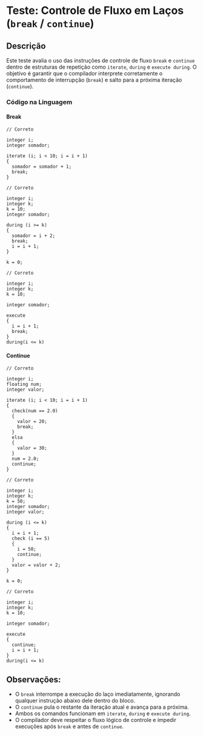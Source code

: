  # Teste: Controle de Fluxo em Laços (`break` / `continue`)

 ## Descrição

 Este teste avalia o uso das instruções de controle de fluxo `break` e `continue` dentro de estruturas de repetição como `iterate`, `during` e `execute during`. O objetivo é garantir que o compilador interprete corretamente o comportamento de interrupção (`break`) e salto para a próxima iteração (`continue`).

 ### Código na Linguagem

 #### Break

 ```
 // Correto

 integer i;
 integer somador;

 iterate (i; i < 10; i = i + 1)
 {
   somador = somador + 1;
   break;
 }
 ```

 ```
 // Correto

 integer i;
 integer k;
 k = 10;
 integer somador;

 during (i >= k)
 {
   somador = i + 2;
   break;
   i = i + 1;
 }

 k = 0;
 ```

 ```
 // Correto

 integer i;
 integer k;
 k = 10;

 integer somador;

 execute 
 {
   i = i + 1;
   break;
 }
 during(i <= k)
 ```

 #### Continue

 ```
 // Correto

 integer i;
 floating num;
 integer valor;

 iterate (i; i < 10; i = i + 1)
 {  
   check(num == 2.0)
   {
     valor = 20;
     break;
   }
   elsa
   {
     valor = 30;
   }
   num = 2.0;
   continue;
 }
 ```

 ```
 // Correto

 integer i;
 integer k;
 k = 50;
 integer somador;
 integer valor;

 during (i <= k)
 {
   i = i + 1;
   check (i == 5)
   {
     i = 50;
     continue;
   }
   valor = valor + 2;
 }

 k = 0;
 ```

 ```
 // Correto

 integer i;
 integer k;
 k = 10;

 integer somador;

 execute 
 {
   continue;
   i = i + 1;
 }
 during(i <= k)
 ```

 ## Observações:

 - O `break` interrompe a execução do laço imediatamente, ignorando qualquer instrução abaixo dele dentro do bloco.
 - O `continue` pula o restante da iteração atual e avança para a próxima.
 - Ambos os comandos funcionam em `iterate`, `during` e `execute during`.
 - O compilador deve respeitar o fluxo lógico de controle e impedir execuções após `break` e antes de `continue`.
